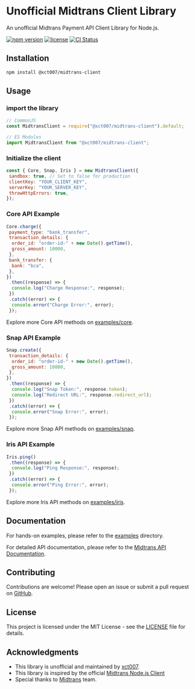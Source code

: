 # Unofficial Midtrans Client Library

An unofficial Midtrans Payment API Client Library for Node.js.

[![npm version](https://img.shields.io/npm/v/@xct007/midtrans-client.svg)](https://www.npmjs.com/package/@xct007/midtrans-client)
[![license](https://img.shields.io/npm/l/@xct007/midtrans-client.svg)](https://github.com/xct007/midtrans-client/blob/master/LICENSE)
[![CI Status](https://github.com/xct007/midtrans-client/actions/workflows/nodejs-ci.yml/badge.svg)](https://github.com/xct007/midtrans-client/actions/workflows/nodejs-ci.yml)

## Installation

```bash
npm install @xct007/midtrans-client
```

## Usage

### **import the library**

```javascript
// CommonJS
const MidtransClient = require("@xct007/midtrans-client").default;

// ES Modules
import MidtransClient from "@xct007/midtrans-client";
```

### **Initialize the client**

```javascript
const { Core, Snap, Iris } = new MidtransClient({
 sandbox: true, // Set to false for production
 clientKey: "YOUR_CLIENT_KEY",
 serverKey: "YOUR_SERVER_KEY",
 throwHttpErrors: true,
});
```

### **Core API Example**

```javascript
Core.charge({
 payment_type: "bank_transfer",
 transaction_details: {
  order_id: "order-id-" + new Date().getTime(),
  gross_amount: 10000,
 },
 bank_transfer: {
  bank: "bca",
 },
})
 .then((response) => {
  console.log("Charge Response:", response);
 })
 .catch((error) => {
  console.error("Charge Error:", error);
 });
```

Explore more Core API methods on [examples/core](examples/core).

### **Snap API Example**

```javascript
Snap.create({
 transaction_details: {
  order_id: "order-id-" + new Date().getTime(),
  gross_amount: 10000,
 },
})
 .then((response) => {
  console.log("Snap Token:", response.token);
  console.log("Redirect URL:", response.redirect_url);
 })
 .catch((error) => {
  console.error("Snap Error:", error);
 });
```

Explore more Snap API methods on [examples/snap](examples/snap).

### **Iris API Example**

```javascript
Iris.ping()
 .then((response) => {
  console.log("Ping Response:", response);
 })
 .catch((error) => {
  console.error("Ping Error:", error);
 });

```

Explore more Iris API methods on [examples/iris](examples/iris).

## Documentation

For hands-on examples, please refer to the [examples](examples) directory.

For detailed API documentation, please refer to the [Midtrans API Documentation](https://docs.midtrans.com/reference).

## Contributing

Contributions are welcome! Please open an issue or submit a pull request on [GitHub](https://github.com/xct007/midtrans-client).

## License

This project is licensed under the MIT License - see the [LICENSE](LICENSE) file for details.

## Acknowledgments

- This library is unofficial and maintained by [xct007](https://github.com/xct007).
- This library is inspired by the official [Midtrans Node.js Client](https://github.com/midtrans/midtrans-nodejs-client?tab=readme-ov-file#midtrans-client---node-js)
- Special thanks to [Midtrans](https://midtrans.com) team.
